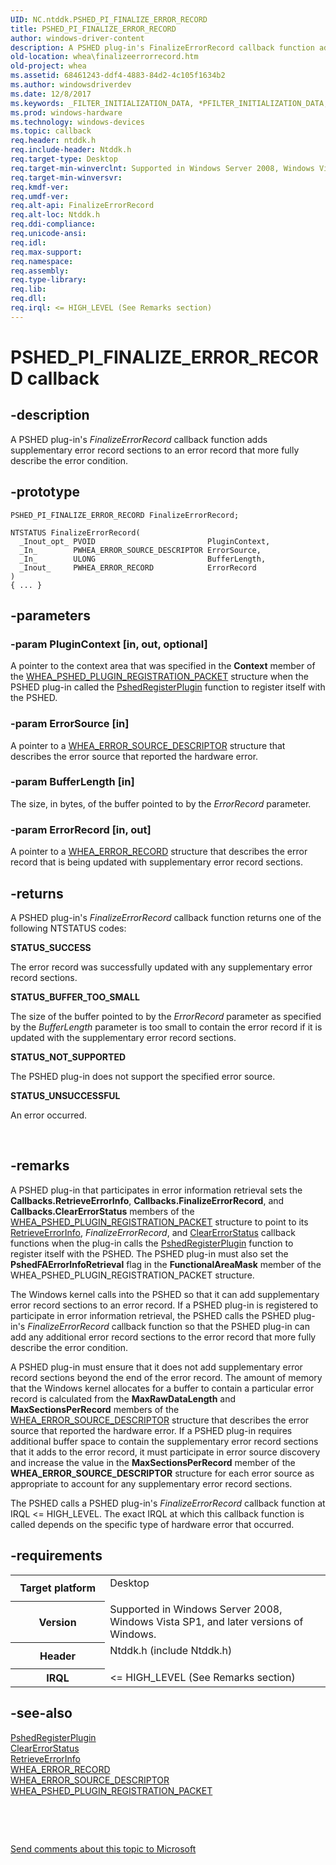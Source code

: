 ```yaml
---
UID: NC.ntddk.PSHED_PI_FINALIZE_ERROR_RECORD
title: PSHED_PI_FINALIZE_ERROR_RECORD
author: windows-driver-content
description: A PSHED plug-in's FinalizeErrorRecord callback function adds supplementary error record sections to an error record that more fully describe the error condition.
old-location: whea\finalizeerrorrecord.htm
old-project: whea
ms.assetid: 68461243-ddf4-4883-84d2-4c105f1634b2
ms.author: windowsdriverdev
ms.date: 12/8/2017
ms.keywords: _FILTER_INITIALIZATION_DATA, *PFILTER_INITIALIZATION_DATA, FILTER_INITIALIZATION_DATA
ms.prod: windows-hardware
ms.technology: windows-devices
ms.topic: callback
req.header: ntddk.h
req.include-header: Ntddk.h
req.target-type: Desktop
req.target-min-winverclnt: Supported in Windows Server 2008, Windows Vista SP1, and later versions of Windows.
req.target-min-winversvr: 
req.kmdf-ver: 
req.umdf-ver: 
req.alt-api: FinalizeErrorRecord
req.alt-loc: Ntddk.h
req.ddi-compliance: 
req.unicode-ansi: 
req.idl: 
req.max-support: 
req.namespace: 
req.assembly: 
req.type-library: 
req.lib: 
req.dll: 
req.irql: <= HIGH_LEVEL (See Remarks section)
---
```


# PSHED_PI_FINALIZE_ERROR_RECORD callback



## -description
A PSHED plug-in's <i>FinalizeErrorRecord</i> callback function adds supplementary error record sections to an error record that more fully describe the error condition.



## -prototype

````
PSHED_PI_FINALIZE_ERROR_RECORD FinalizeErrorRecord;

NTSTATUS FinalizeErrorRecord(
  _Inout_opt_ PVOID                         PluginContext,
  _In_        PWHEA_ERROR_SOURCE_DESCRIPTOR ErrorSource,
  _In_        ULONG                         BufferLength,
  _Inout_     PWHEA_ERROR_RECORD            ErrorRecord
)
{ ... }
````


## -parameters

### -param PluginContext [in, out, optional]

A pointer to the context area that was specified in the <b>Context</b> member of the <a href="whea.whea_pshed_plugin_registration_packet">WHEA_PSHED_PLUGIN_REGISTRATION_PACKET</a> structure when the PSHED plug-in called the <a href="whea.pshedregisterplugin">PshedRegisterPlugin</a> function to register itself with the PSHED.


### -param ErrorSource [in]

A pointer to a <a href="whea.whea_error_source_descriptor">WHEA_ERROR_SOURCE_DESCRIPTOR</a> structure that describes the error source that reported the hardware error.


### -param BufferLength [in]

The size, in bytes, of the buffer pointed to by the <i>ErrorRecord</i> parameter.


### -param ErrorRecord [in, out]

A pointer to a <a href="whea.whea_error_record">WHEA_ERROR_RECORD</a> structure that describes the error record that is being updated with supplementary error record sections.


## -returns
A PSHED plug-in's <i>FinalizeErrorRecord</i> callback function returns one of the following NTSTATUS codes:
<dl>
<dt><b>STATUS_SUCCESS</b></dt>
</dl>The error record was successfully updated with any supplementary error record sections.
<dl>
<dt><b>STATUS_BUFFER_TOO_SMALL</b></dt>
</dl>The size of the buffer pointed to by the <i>ErrorRecord </i>parameter as specified by the <i>BufferLength </i>parameter is too small to contain the error record if it is updated with the supplementary error record sections.
<dl>
<dt><b>STATUS_NOT_SUPPORTED</b></dt>
</dl>The PSHED plug-in does not support the specified error source.
<dl>
<dt><b>STATUS_UNSUCCESSFUL</b></dt>
</dl>An error occurred.

 


## -remarks
A PSHED plug-in that participates in error information retrieval sets the <b>Callbacks.RetrieveErrorInfo</b>, <b>Callbacks.FinalizeErrorRecord</b>, and <b>Callbacks.ClearErrorStatus</b> members of the <a href="whea.whea_pshed_plugin_registration_packet">WHEA_PSHED_PLUGIN_REGISTRATION_PACKET</a> structure to point to its <a href="..\ntddk\nc-ntddk-pshed_pi_retrieve_error_info.md">RetrieveErrorInfo</a>, <i>FinalizeErrorRecord</i>, and <a href="..\ntddk\nc-ntddk-pshed_pi_clear_error_status.md">ClearErrorStatus</a> callback functions when the plug-in calls the <a href="whea.pshedregisterplugin">PshedRegisterPlugin</a> function to register itself with the PSHED. The PSHED plug-in must also set the <b>PshedFAErrorInfoRetrieval</b> flag in the <b>FunctionalAreaMask</b> member of the WHEA_PSHED_PLUGIN_REGISTRATION_PACKET structure.

The Windows kernel calls into the PSHED so that it can add supplementary error record sections to an error record. If a PSHED plug-in is registered to participate in error information retrieval, the PSHED calls the PSHED plug-in's <i>FinalizeErrorRecord</i> callback function so that the PSHED plug-in can add any additional error record sections to the error record that more fully describe the error condition.

A PSHED plug-in must ensure that it does not add supplementary error record sections beyond the end of the error record. The amount of memory that the Windows kernel allocates for a buffer to contain a particular error record is calculated from the <b>MaxRawDataLength</b> and <b>MaxSectionsPerRecord</b> members of the <a href="whea.whea_error_source_descriptor">WHEA_ERROR_SOURCE_DESCRIPTOR</a> structure that describes the error source that reported the hardware error. If a PSHED plug-in requires additional buffer space to contain the supplementary error record sections that it adds to the error record, it must participate in error source discovery and increase the value in the <b>MaxSectionsPerRecord</b> member of the <b>WHEA_ERROR_SOURCE_DESCRIPTOR</b> structure for each error source as appropriate to account for any supplementary error record sections.

The PSHED calls a PSHED plug-in's <i>FinalizeErrorRecord</i> callback function at IRQL &lt;= HIGH_LEVEL. The exact IRQL at which this callback function is called depends on the specific type of hardware error that occurred.


## -requirements
<table>
<tr>
<th width="30%">
Target platform

</th>
<td width="70%">
<dl>
<dt>Desktop</dt>
</dl>
</td>
</tr>
<tr>
<th width="30%">
Version

</th>
<td width="70%">
Supported in Windows Server 2008, Windows Vista SP1, and later versions of Windows.


</td>
</tr>
<tr>
<th width="30%">
Header

</th>
<td width="70%">
<dl>
<dt>Ntddk.h (include Ntddk.h)</dt>
</dl>
</td>
</tr>
<tr>
<th width="30%">
IRQL

</th>
<td width="70%">
&lt;= HIGH_LEVEL (See Remarks section)

</td>
</tr>
</table>

## -see-also
<dl>
<dt>
<a href="whea.pshedregisterplugin">PshedRegisterPlugin</a>
</dt>
<dt>
<a href="..\ntddk\nc-ntddk-pshed_pi_clear_error_status.md">ClearErrorStatus</a>
</dt>
<dt>
<a href="..\ntddk\nc-ntddk-pshed_pi_retrieve_error_info.md">RetrieveErrorInfo</a>
</dt>
<dt>
<a href="whea.whea_error_record">WHEA_ERROR_RECORD</a>
</dt>
<dt>
<a href="whea.whea_error_source_descriptor">WHEA_ERROR_SOURCE_DESCRIPTOR</a>
</dt>
<dt>
<a href="whea.whea_pshed_plugin_registration_packet">WHEA_PSHED_PLUGIN_REGISTRATION_PACKET</a>
</dt>
</dl>
 

 

<a href="mailto:wsddocfb@microsoft.com?subject=Documentation%20feedback [whea\whea]:%20PSHED_PI_FINALIZE_ERROR_RECORD callback function%20 RELEASE:%20(12/8/2017)&amp;body=%0A%0APRIVACY STATEMENT%0A%0AWe use your feedback to improve the documentation. We don't use your email address for any other purpose, and we'll remove your email address from our system after the issue that you're reporting is fixed. While we're working to fix this issue, we might send you an email message to ask for more info. Later, we might also send you an email message to let you know that we've addressed your feedback.%0A%0AFor more info about Microsoft's privacy policy, see http://privacy.microsoft.com/en-us/default.aspx." title="Send comments about this topic to Microsoft">Send comments about this topic to Microsoft</a>

